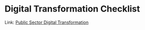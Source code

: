 # Digital Transformation Checklist

Link: [Public Sector Digital Transformation](https://aws.amazon.com/government-education/digital-transformation/?public-sector-resources-dt.sort-by=item.additionalFields.sortDate&public-sector-resources-dt.sort-order=desc)
